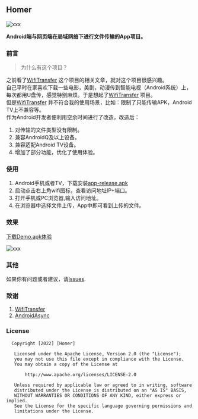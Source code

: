 ## Homer

![xxx](https://github.com/iDeMonnnnnn/Homer/blob/master/icon_logo.png?raw=true)

**Android端与网页端在局域网络下进行文件传输的App项目。**

### 前言

>为什么有这个项目？

之前看了[WifiTransfer](https://github.com/MZCretin/WifiTransfer-master) 这个项目的相关文章，就对这个项目很感兴趣。  
自己平时在家喜欢下载一些电影，美剧，动漫传到智能电视（Android系统）上，每次都用U盘传，感觉特别麻烦。于是想起了[WifiTransfer](https://github.com/MZCretin/WifiTransfer-master) 项目。  
但是[WifiTransfer](https://github.com/MZCretin/WifiTransfer-master) 并不符合我的使用场景，比如：限制了只能传输APK，Android TV上不兼容等。  
作为Android开发者便利用空余时间进行了改造，改造后：

1. 对传输的文件类型没有限制。
2. 兼容AndroidQ及以上设备。
3. 兼容适配Android TV设备。
4. 增加了部分功能，优化了使用体验。  


### 使用

1. Android手机或者TV，下载安装[app-release.apk](https://github.com/iDeMonnnnnn/Homer/raw/master/app-release.apk)
2. 启动点击右上角wifi图标，查看访问地址IP+端口。
3. 打开手机或PC浏览器,输入访问地址。
4. 在浏览器中选择文件上传，App中即可看到上传的文件。

### 效果

[下载Demo.apk体验](https://github.com/iDeMonnnnnn/Homer/raw/master/app-release.apk)

![xxx](https://github.com/iDeMonnnnnn/Homer/blob/master/Screenshot.png?raw=true)

### 其他

如果你有问题或者建议，请[Issues](https://github.com/iDeMonnnnnn/Homer/issues).

### 致谢

1. [WifiTransfer](https://github.com/MZCretin/WifiTransfer-master)  
2. [AndroidAsync](https://github.com/koush/AndroidAsync)

### License

```
  Copyright [2022] [Homer]

   Licensed under the Apache License, Version 2.0 (the "License");
   you may not use this file except in compliance with the License.
   You may obtain a copy of the License at

       http://www.apache.org/licenses/LICENSE-2.0

   Unless required by applicable law or agreed to in writing, software
   distributed under the License is distributed on an "AS IS" BASIS,
   WITHOUT WARRANTIES OR CONDITIONS OF ANY KIND, either express or implied.
   See the License for the specific language governing permissions and
   limitations under the License.
```
